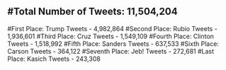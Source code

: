 #Total Number of Tweets: 11,504,204 
---
#First Place: Trump Tweets - 4,982,864
#Second Place: Rubio Tweets - 1,936,601
#Third Place: Cruz Tweets - 1,549,109
#Fourth Place: Clinton Tweets - 1,518,992
#Fifth Place: Sanders Tweets - 637,533
#Sixth Place: Carson Tweets - 364,122
#Seventh Place: Jeb! Tweets - 272,681
#Last Place: Kasich Tweets - 243,308
